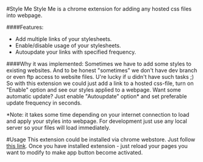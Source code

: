 #Style Me
Style Me is a chrome extension for adding any hosted css files into webpage. 

####Features:
 - Add multiple links of your stylesheets.
 - Enable/disable usage of your stylesheets.
 - Autoupdate your links with specified frequency.

####Why it was implemented:
  Sometimes we have to add some styles to existing websites. And to be honest "sometimes" we don't have dev branch or even ftp access to website files. U're lucky if u didn't have such tasks ;) So with this extension we could just add a link to a hosted css-file, turn on "Enable" option and see our styles applied to a webpage.
  Want some automatic update? Just enable "Autoupdate" option* and set preferable update frequency in seconds. 

*Note: it takes some time depending on your internet connection to load and apply your styles into webpage. For development just use any local server so your files will load immediately.

#Usage
This extension could be installed via chrome webstore. 
Just follow <a target="_blank" href="https://chrome.google.com/webstore/detail/style-me/ihhjaipabfigpfdpggebhbginjbolkbh">this link</a>.
Once you have installed extension - just reload your pages you want to modify to make app button become activated.








